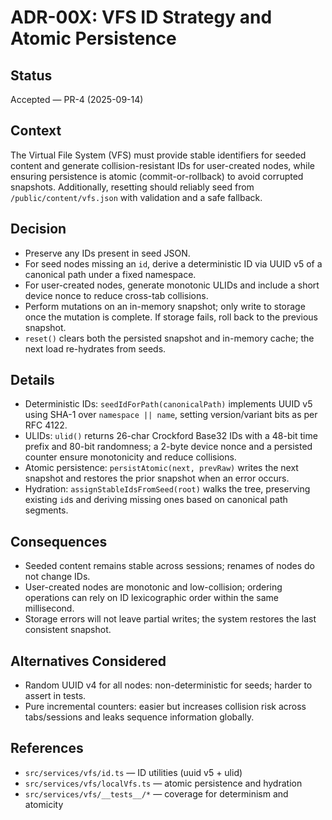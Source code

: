 # ADR-00X: VFS ID Strategy and Atomic Persistence

## Status
Accepted — PR-4 (2025-09-14)

## Context
The Virtual File System (VFS) must provide stable identifiers for seeded content and generate collision-resistant IDs for user-created nodes, while ensuring persistence is atomic (commit-or-rollback) to avoid corrupted snapshots. Additionally, resetting should reliably seed from `/public/content/vfs.json` with validation and a safe fallback.

## Decision
- Preserve any IDs present in seed JSON.
- For seed nodes missing an `id`, derive a deterministic ID via UUID v5 of a canonical path under a fixed namespace.
- For user-created nodes, generate monotonic ULIDs and include a short device nonce to reduce cross-tab collisions.
- Perform mutations on an in-memory snapshot; only write to storage once the mutation is complete. If storage fails, roll back to the previous snapshot.
- `reset()` clears both the persisted snapshot and in-memory cache; the next load re-hydrates from seeds.

## Details
- Deterministic IDs: `seedIdForPath(canonicalPath)` implements UUID v5 using SHA-1 over `namespace || name`, setting version/variant bits as per RFC 4122.
- ULIDs: `ulid()` returns 26-char Crockford Base32 IDs with a 48-bit time prefix and 80-bit randomness; a 2-byte device nonce and a persisted counter ensure monotonicity and reduce collisions.
- Atomic persistence: `persistAtomic(next, prevRaw)` writes the next snapshot and restores the prior snapshot when an error occurs.
- Hydration: `assignStableIdsFromSeed(root)` walks the tree, preserving existing `id`s and deriving missing ones based on canonical path segments.

## Consequences
- Seeded content remains stable across sessions; renames of nodes do not change IDs.
- User-created nodes are monotonic and low-collision; ordering operations can rely on ID lexicographic order within the same millisecond.
- Storage errors will not leave partial writes; the system restores the last consistent snapshot.

## Alternatives Considered
- Random UUID v4 for all nodes: non-deterministic for seeds; harder to assert in tests.
- Pure incremental counters: easier but increases collision risk across tabs/sessions and leaks sequence information globally.

## References
- `src/services/vfs/id.ts` — ID utilities (uuid v5 + ulid)
- `src/services/vfs/localVfs.ts` — atomic persistence and hydration
- `src/services/vfs/__tests__/*` — coverage for determinism and atomicity
